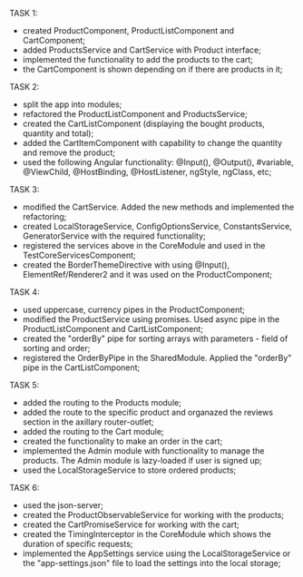 TASK 1:
- created ProductComponent, ProductListComponent and CartComponent;
- added ProductsService and CartService with Product interface;
- implemented the functionality to add the products to the cart;
- the CartComponent is shown depending on if there are products in it;

TASK 2:
- split the app into modules;
- refactored the ProductListComponent and ProductsService;
- created the CartListComponent (displaying the bought products, quantity and total);
- added the СartItemComponent with capability to change the quantity and remove the product;
- used the following Angular functionality:  @Input(), @Output(), #variable, @ViewChild, @HostBinding, @HostListener, ngStyle, ngClass, etc;

TASK 3:
- modified the CartService. Added the new methods and implemented the refactoring;
- created LocalStorageService, ConfigOptionsService, ConstantsService, GeneratorService with the required functionality;
- registered the services above in the CoreModule and used in the TestCoreServicesComponent;
- created the BorderThemeDirective with using @Input(), ElementRef/Renderer2 and it was used on the ProductComponent;

TASK 4:
- used uppercase, currency pipes in the ProductComponent;
- modified the ProductService using promises. Used async pipe in the ProductListComponent and CartListComponent;
- created the "orderBy" pipe for sorting arrays with parameters - field of sorting and order;
- registered the OrderByPipe in the SharedModule. Applied the "orderBy" pipe in the CartListComponent;

TASK 5:
- added the routing to the Products module;
- added the route to the specific product and organazed the reviews section in the axillary router-outlet;
- added the routing to the Cart module;
- created the functionality to make an order in the cart;
- implemented the Admin module with functionality to manage the products. The Admin module is lazy-loaded if user is signed up;
- used the LocalStorageService to store ordered products;

TASK 6:
- used the json-server;
- created the ProductObservableService for working with the products;
- created the CartPromiseService for working with the cart;
- created the TimingInterceptor in the CoreModule which shows the duration of specific requests;
- implemented the AppSettings service using the LocalStorageService or the "app-settings.json" file to load the settings into the local storage;
